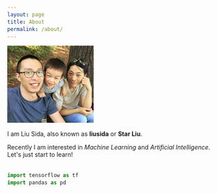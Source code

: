 ```yaml
---
layout: page
title: About
permalink: /about/
---
```


![photo](/images/aboutme.jpg)

I am Liu Sida, also known as **liusida** or **Star Liu**.

Recently I am interested in *Machine Learning* and *Artificial Intelligence*. Let's just start to learn!

```python

import tensorflow as tf
import pandas as pd

```